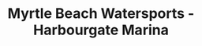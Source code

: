 ---
title: "Myrtle Beach Watersports - Harbourgate Marina"
url: /north-myrtle-beach/myrtle-beach-watersports-harbourgate-marina/
shop: shop
---